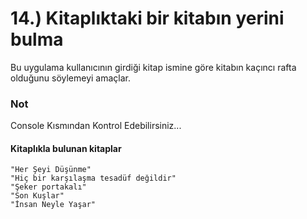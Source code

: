 # 14.) Kitaplıktaki bir kitabın yerini bulma

Bu uygulama kullanıcının girdiği kitap ismine göre kitabın kaçıncı rafta olduğunu söylemeyi amaçlar.

### Not

Console Kısmından Kontrol Edebilirsiniz...

#### Kitaplıkla bulunan kitaplar

    "Her Şeyi Düşünme"
    "Hiç bir karşılaşma tesadüf değildir"
    "Şeker portakalı"
    "Son Kuşlar"
    "İnsan Neyle Yaşar"
